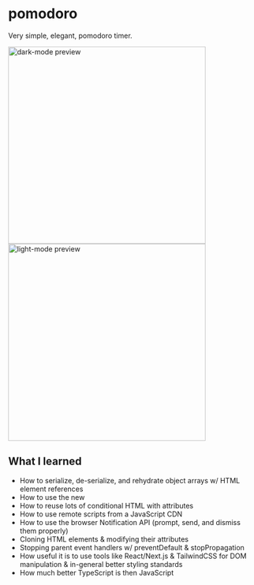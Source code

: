 # pomodoro

Very simple, elegant, pomodoro timer.

<p float="left">
<img width="400" alt="dark-mode preview" src="https://github.com/DinoZoidDev/pomodoro/assets/38674879/59a597cf-1dcd-4aa9-8865-58bb380484af">
<img width="400" alt="light-mode preview" src="https://github.com/DinoZoidDev/pomodoro/assets/38674879/a1f4ffe6-7306-4913-a683-308955943c0e">

</p>

## What I learned

- How to serialize, de-serialize, and rehydrate object arrays w/ HTML element references
- How to use the new <dialog /> component in HTML (manipulating it in JavaScript)
- How to reuse lots of conditional HTML with attributes
- How to use remote scripts from a JavaScript CDN
- How to use the browser Notification API (prompt, send, and dismiss them properly)
- Cloning HTML elements & modifying their attributes
- Stopping parent event handlers w/ preventDefault & stopPropagation
- How useful it is to use tools like React/Next.js & TailwindCSS for DOM manipulation & in-general better styling standards
- How much better TypeScript is then JavaScript

